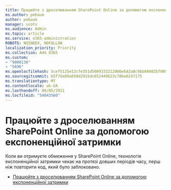 ```yaml
---
title: Працюйте з дроселюванням SharePoint Online за допомогою експоненційної затримки
ms.author: pebaum
author: pebaum
manager: scotv
ms.audience: Admin
ms.topic: article
ms.service: o365-administration
ROBOTS: NOINDEX, NOFOLLOW
localization_priority: Priority
ms.collection: Adm_O365
ms.custom:
- "9000136"
- "5696"
ms.openlocfilehash: 5cef5125e13cfe351d5909332212906e642a8c9bb840835f909fa3a6cdd7a441
ms.sourcegitcommit: b5f7da89a650d2915dc652449623c78be6247175
ms.translationtype: MT
ms.contentlocale: uk-UA
ms.lasthandoff: 08/05/2021
ms.locfileid: "54043560"
---
```

# <a name="handle-sharepoint-online-throttling-by-using-exponential-back-off"></a>Працюйте з дроселюванням SharePoint Online за допомогою експоненційної затримки

Коли ви отримуєте обмеження у SharePoint Online, технологія експоненційної затримки чекає на протязі довших періодів часу, перш ніж повторити код, який було заблоковано.

- [Працюйте з дроселюванням SharePoint Online за допомогою експоненційної затримки](https://docs.microsoft.com/sharepoint/dev/solution-guidance/handle-sharepoint-online-throttling-by-using-exponential-back-off)
